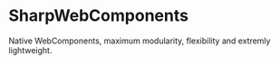 # SharpWebComponents
Native WebComponents, maximum modularity, flexibility and extremly lightweight.
